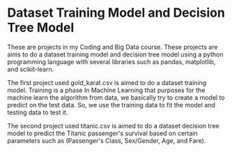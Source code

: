 # Dataset Training Model and Decision Tree Model
These are projects in my Coding and Big Data course. These projects are aims to do a dataset training model and decision tree model using a python programming language with several libraries such as pandas, matplotlib, and scikit-learn. 

The first project used gold_karat.csv is aimed to do a dataset training model. Training is a phase In Machine Learning that purposes for the machine learn the algorithm from data, we basically try to create a model to predict on the test data. So, we use the training data to fit the model and testing data to test it. 

The second project used titanic.csv is aimed to do a dataset decision tree model to predict the Titanic passenger's survival based on certain parameters such as (Passenger's Class, Sex/Gender, Age, and Fare).
